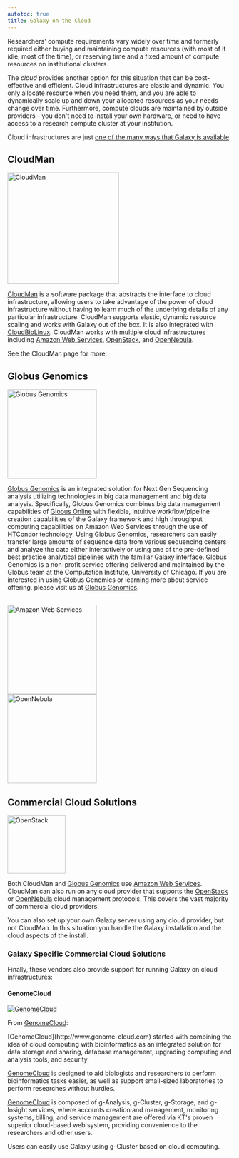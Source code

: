 ```yaml
---
autotoc: true
title: Galaxy on the Cloud
---
```



<div class='right'></div>

Researchers' compute requirements vary widely over time and formerly required either buying and maintaining compute resources (with most of it idle, most of the time), or reserving time and a fixed amount of compute resources on institutional clusters.

The *cloud* provides another option for this situation that can be cost-effective and efficient.  Cloud infrastructures are elastic and dynamic.  You only allocate resource when you need them, and you are able to dynamically scale up and down your allocated resources as your needs change over time.  Furthermore, compute clouds are maintained by outside providers - you don't need to install your own hardware, or need to have access to a research compute cluster at your institution.

Cloud infrastructures are just [one of the many ways that Galaxy is available](/src/BigPicture/Choices/index.md).


## CloudMan

<div class='left'><a href='/src/CloudMan/index.md'><img src="/src/Images/Logos/CloudManWideBlackLogo.png" alt="CloudMan" width="250" /></a></div>

[CloudMan](/src/CloudMan/index.md) is a software package that abstracts the interface to cloud infrastructure, allowing users to take advantage of the power of cloud infrastructure without having to learn much of the underlying details of any particular infrastructure.  CloudMan supports elastic, dynamic resource scaling and works with Galaxy out of the box.  It is also integrated with [CloudBioLinux](http://cloudbiolinux.org/).  CloudMan works with multiple cloud infrastructures including [Amazon Web Services](http://aws.amazon.com), [OpenStack](http://www.openstack.org/), and [OpenNebula](http://opennebula.org).

See the CloudMan page for more.

## Globus Genomics

<div class='right'><a href='http://www.globus.org/genomics'><img src="/src/Images/Logos/GlobusGenomics.png" alt="Globus Genomics" width="200" /></a></div>

[Globus Genomics](http://www.globus.org/genomics) is an integrated solution for Next Gen Sequencing analysis utilizing technologies in big data management and big data analysis. Specifically, Globus Genomics combines big data management capabilities of [Globus Online](http://www.globusonline.org) with flexible, intuitive workflow/pipeline creation capabilities of the Galaxy framework and high throughput computing capabilities on Amazon Web Services through the use of HTCondor technology. Using Globus Genomics, researchers can easily transfer large amounts of sequence data from various sequencing centers and analyze the data either interactively or using one of the pre-defined best practice analytical pipelines with the familiar Galaxy interface. Globus Genomics is a non-profit service offering delivered and maintained by the Globus team at the Computation Institute, University of Chicago. If you are interested in using Globus Genomics or learning more about service offering, please visit us at [Globus Genomics](http://www.globus.org/genomics).

<div class='right'><br /><a href='http://aws.amazon.com/'><img src="/src/Images/Logos/AWSLogo400.png" alt="Amazon Web Services" width="200" /></a><br /><a href='http://opennebula.org'><img src="/src/Images/Logos/OpenNebulaLogo.png" alt="OpenNebula" width="200" /></a></div>

## Commercial Cloud Solutions

<div class='left'><a href='http://openstack.org'><img src="/src/Images/Logos/OpenStackLogo.png" alt="OpenStack" width="130" /></a>
</div>

Both CloudMan and [Globus Genomics](/src/Cloud/index.md#globus-genomics) use [Amazon Web Services](http://aws.amazon.com).  CloudMan can also run on any cloud provider that supports the [OpenStack](http://openstack.org) or [OpenNebula](http://opennebula.org) cloud management protocols.  This covers the vast majority of commercial cloud providers.

You can also set up your own Galaxy server using any cloud provider, but not CloudMan.  In this situation you handle the Galaxy installation and the cloud aspects of the install.

### Galaxy Specific Commercial Cloud Solutions

Finally, these vendors also provide support for running Galaxy on cloud infrastructures:


#### GenomeCloud

<div class='right'><a href='http://www.genome-cloud.com'><img src="/src/Cloud/GenomeCloudLogo.png" alt="GenomeCloud"  /></a></div>

From [GenomeCloud](http://www.genome-cloud.com):
<div class='indent'>
[GenomeCloud](http://www.genome-cloud.com) started with combining the idea of cloud computing with bioinformatics as an integrated solution for data storage and sharing, database management, upgrading computing and analysis tools, and security. 

[GenomeCloud](http://www.genome-cloud.com) is designed to aid biologists and researchers to perform bioinformatics tasks easier, as  well as support small-sized laboratories to perform researches without hurdles. 

[GenomeCloud](http://www.genome-cloud.com) is composed of g-Analysis, g-Cluster, g-Storage, and g-Insight services, where accounts creation and management, monitoring systems, billing, and service management are offered via KT's proven superior cloud-based web system, providing convenience to the researchers and other users. 

Users can easily use Galaxy using g-Cluster based on cloud computing. 
<div class='indent'>
